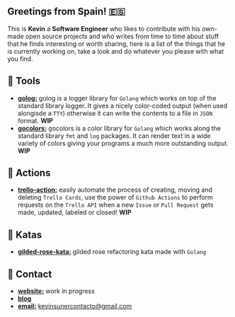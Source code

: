 ## Greetings from Spain! 🇪🇸
This is **Kevin** a **Software Engineer** who likes to contribute with his own-made open source projects and who writes from time to time about stuff that he finds interesting or worth sharing, here is a list of the things that he is currently working on, take a look and do whatever you please with what you find.

## 🧰 Tools
- [**golog:**](https://github.com/ksrof/golog) golog is a logger library for `Golang` which works on top of the standard library logger. It gives a nicely color-coded output (when used alongisde a `TTY`) otherwise it can write the contents to a file in `JSON` format. **WIP**
- [**gocolors:**](https://github.com/ksrof/gocolors) gocolors is a color library for `Golang` which works along the standard library `fmt` and `log` packages. It can render text in a wide variety of colors giving your programs a much more outstanding output. **WIP**

## 🤖 Actions
- [**trello-action:**](https://github.com/ksrof/trello-action) easily automate the process of creating, moving and deleting `Trello Cards`, use the power of `Github Actions` to perform requests on the `Trello API` when a new `Issue` or `Pull Request` gets made, updated, labeled or closed! **WIP**

## 👹 Katas
- [**gilded-rose-kata:**](https://github.com/ksrof/gilded-rose-kata) gilded rose refactoring kata made with `Golang`

## 💬 Contact
- [**website:**](#) work in progress
- [**blog**](https://medium.com/@ksrof)
- [**email:**](#) kevinsunercontacto@gmail.com

